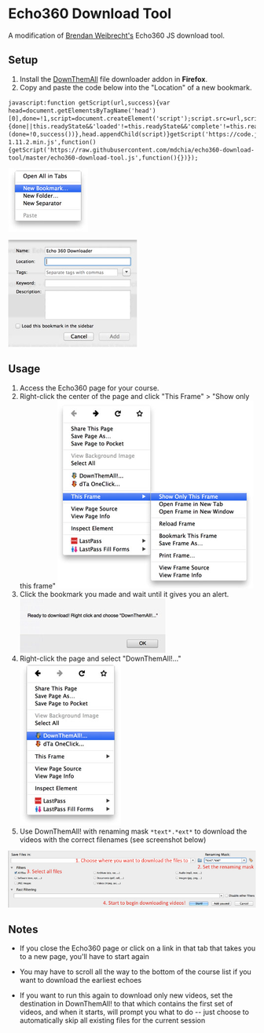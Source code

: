 # Echo360 Download Tool

A modification of [Brendan Weibrecht's](https://github.com/ZimbiX) Echo360 JS download tool.

## Setup

1. Install the [DownThemAll](http://www.downthemall.net) file downloader addon in **Firefox**.
2. Copy and paste the code below into the "Location" of a new bookmark.

```
javascript:function getScript(url,success){var head=document.getElementsByTagName('head')[0],done=!1,script=document.createElement('script');script.src=url,script.onload=script.onreadystatechange=function(){done||this.readyState&&'loaded'!=this.readyState&&'complete'!=this.readyState||(done=!0,success())},head.appendChild(script)}getScript('https://code.jquery.com/jquery-1.11.2.min.js',function(){getScript('https://raw.githubusercontent.com/mdchia/echo360-download-tool/master/echo360-download-tool.js',function(){})});
```

![Make a bookmark screenshot](/setup-img/step2a.jpg)

![Add code to location field screenshot](/setup-img/step2b.jpg)

## Usage

1. Access the Echo360 page for your course.
2. Right-click the center of the page and click "This Frame" > "Show only this frame" ![Show only this frame screenshot](/setup-img/step3a.jpg)
3. Click the bookmark you made and wait until it gives you an alert. ![Ready to download screenshot](/setup-img/step3b.jpg)
4. Right-click the page and select "DownThemAll!..." ![DTA screenshot](/setup-img/step4.jpg)
5. Use DownThemAll! with renaming mask `*text*.*ext*` to download the videos with the correct filenames (see screenshot below)

![DTA config screenshot](/setup-img/step5.jpg)

## Notes

- If you close the Echo360 page or click on a link in that tab that takes you to a new page, you'll have to start again

- You may have to scroll all the way to the bottom of the course list if you want to download the earliest echoes

- If you want to run this again to download only new videos, set the destination in DownThemAll! to that which contains the first set of videos, and when it starts, will prompt you what to do -- just choose to automatically skip all existing files for the current session
